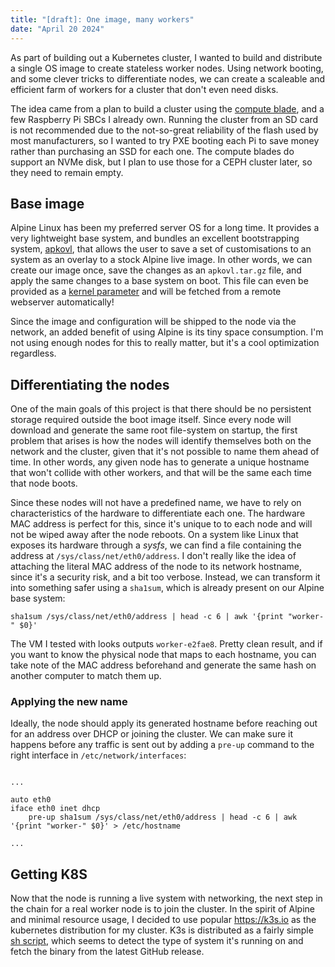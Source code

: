 ```yaml
---
title: "[draft]: One image, many workers"
date: "April 20 2024"
---
```


As part of building out a Kubernetes cluster, I wanted to build and distribute a
single OS image to create stateless worker nodes. Using network booting, and
some clever tricks to differentiate nodes, we can create a scaleable and
efficient farm of workers for a cluster that don't even need disks.

The idea came from a plan to build a cluster using the
[compute blade](https://computeblade.com/), and a few Raspberry Pi SBCs I
already own. Running the cluster from an SD card is not recommended due to the
not-so-great reliability of the flash used by most manufacturers, so I wanted to
try PXE booting each Pi to save money rather than purchasing an SSD for each
one. The compute blades do support an NVMe disk, but I plan to use those for a
CEPH cluster later, so they need to remain empty.

## Base image

Alpine Linux has been my preferred server OS for a long time. It provides a very
lightweight base system, and bundles an excellent bootstrapping system,
[apkovl](https://wiki.alpinelinux.org/wiki/Alpine_local_backup), that allows the
user to save a set of customisations to an system as an overlay to a stock
Alpine live image. In other words, we can create our image once, save the
changes as an `apkovl.tar.gz` file, and apply the same changes to a base system
on boot. This file can even be provided as a
[kernel parameter](https://wiki.alpinelinux.org/wiki/PXE_boot#Guide_to_options)
and will be fetched from a remote webserver automatically!

Since the image and configuration will be shipped to the node via the network,
an added benefit of using Alpine is its tiny space consumption. I'm not using
enough nodes for this to really matter, but it's a cool optimization regardless.

## Differentiating the nodes

One of the main goals of this project is that there should be no persistent
storage required outside the boot image itself. Since every node will download
and generate the same root file-system on startup, the first problem that arises
is how the nodes will identify themselves both on the network and the cluster,
given that it's not possible to name them ahead of time. In other words, any
given node has to generate a unique hostname that won't collide with other
workers, and that will be the same each time that node boots.

Since these nodes will not have a predefined name, we have to rely on
characteristics of the hardware to differentiate each one. The hardware MAC
address is perfect for this, since it's unique to to each node and will not be
wiped away after the node reboots. On a system like Linux that exposes its
hardware through a _sysfs_, we can find a file containing the address at
`/sys/class/net/eth0/address`. I don't really like the idea of attaching the
literal MAC address of the node to its network hostname, since it's a security
risk, and a bit too verbose. Instead, we can transform it into something safer
using a `sha1sum`, which is already present on our Alpine base system:

```console
sha1sum /sys/class/net/eth0/address | head -c 6 | awk '{print "worker-" $0}'
```

The VM I tested with looks outputs `worker-e2fae8`. Pretty clean result, and if
you want to know the physical node that maps to each hostname, you can take note
of the MAC address beforehand and generate the same hash on another computer to
match them up.

### Applying the new name

Ideally, the node should apply its generated hostname before reaching out for an
address over DHCP or joining the cluster. We can make sure it happens before any
traffic is sent out by adding a `pre-up` command to the right interface in
`/etc/network/interfaces`:

```

...

auto eth0
iface eth0 inet dhcp
    pre-up sha1sum /sys/class/net/eth0/address | head -c 6 | awk '{print "worker-" $0}' > /etc/hostname

...
```

## Getting K8S

Now that the node is running a live system with networking, the next step in the
chain for a real worker node is to join the cluster. In the spirit of Alpine and
minimal resource usage, I decided to use popular <https://k3s.io> as the
kubernetes distribution for my cluster. K3s is distributed as a fairly simple
[sh script](https://get.k3s.io), which seems to detect the type of system it's
running on and fetch the binary from the latest GitHub release.
